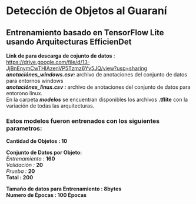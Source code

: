 # Detección de Objetos al Guaraní 
## Entrenamiento basado en TensorFlow Lite usando Arquitecturas EfficienDet

**Link de para descarga de cojunto de datos** : https://drive.google.com/file/d/13-JjBnEnymCwTHlAzenVP5Tzmz6Yv5JQ/view?usp=sharing
***anotaciónes_windows.csv:*** archivo de anotaciones del conjunto de datos  para entornos windows    
***anotaciónes_linux.csv :*** archivo de anotaciones del conjunto de datos para entorono linux.     
En la carpeta ***modelos*** se encuentran disponibles  los archivos **.tflite** con la variación de todas las  arquitecturas.   
### Estos modelos fueron entrenados con los  siguientes parametros:

**Cantidad de Objetos : 10**

**Conjunto de Datos por Objeto:**  
*Entrenamiento :*  **160**                                      
*Validación    :*   **20**    
*Prueba        :*   **20**   
**Total         :  200** 
                              
**Tamaño de datos para Entrenamiento : 8bytes**   
**Numero de Épocas : 100 Épocas**
                              
